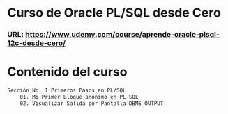 # Curso de Oracle PL/SQL desde Cero
### URL: https://www.udemy.com/course/aprende-oracle-plsql-12c-desde-cero/

# Contenido del curso
```bash
Sección No. 1 Primeros Pasos en PL/SQL
    01. Mi Primer Bloque anonimo en PL-SQL
    02. Visualizar Salida por Pantalla DBMS_OUTPUT
```